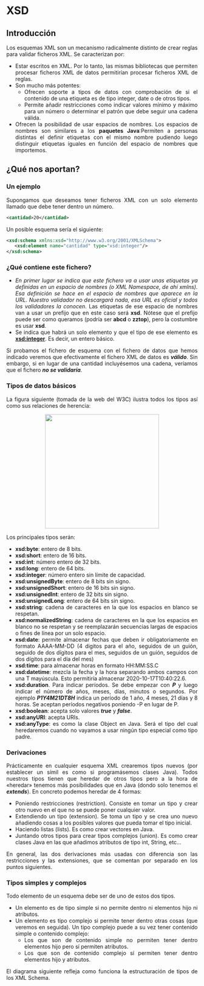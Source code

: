 <div align="justify">

# XSD

## Introducción

  Los esquemas XML son un mecanismo radicalmente distinto de crear reglas para validar ficheros XML. Se caracterizan por:
  - Estar escritos en XML. Por lo tanto, las mismas bibliotecas que permiten procesar ficheros XML de datos permitirían procesar ficheros XML de reglas.
  - Son mucho más potentes:
     - Ofrecen soporte a tipos de datos con comprobación de si el contenido de una etiqueta es de tipo integer, date o de otros tipos.
     - Permite añadir restricciones como indicar valores mínimo y máximo para un número o determinar el patrón que debe seguir una cadena válida.
  - Ofrecen la posibilidad de usar espacios de nombres. Los espacios de nombres son similares a los __paquetes Java__:Permiten a personas distintas el definir etiquetas con el mismo nombre pudiendo luego distinguir etiquetas iguales en función del espacio de nombres que importemos.

## ¿Qué nos aportan?

### Un ejemplo

  Supongamos que deseamos tener ficheros XML con un solo elemento llamado <cantidad> que debe tener dentro un número.

  ```xml
  <cantidad>20</cantidad>
  ```

  Un posible esquema sería el siguiente:

  ```xml
  <xsd:schema xmlns:xsd="http://www.w3.org/2001/XMLSchema">
     <xsd:element name="cantidad" type="xsd:integer"/>
  </xsd:schema>

```

### ¿Qué contiene este fichero?

  - _En primer lugar se indica que este fichero va a usar unas etiquetas ya definidas en un espacio de nombres (o XML Namespace, de ahí xmlns). Esa definición se hace en el espacio de nombres que aparece en la URL. Nuestro validador no descargará nada, esa URL es oficial y todos los validadores la conocen_. Las etiquetas de ese espacio de nombres van a usar un prefijo que en este caso será __xsd__. Nótese que el prefijo puede ser como queramos (podría ser __abcd__ o __zztop__), pero la costumbre es usar __xsd__.
  - Se indica que habrá un solo elemento y que el tipo de ese elemento es __<xsd:integer>__. Es decir, un entero básico.


  Si probamos el fichero de esquema con el fichero de datos que hemos indicado veremos que efectivamente el fichero XML de datos es ___válido___. Sin embargo, si en lugar de una cantidad incluyésemos una cadena, veríamos que el fichero ___no se validaría___.


### Tipos de datos básicos

  La figura siguiente (tomada de la web del W3C) ilustra todos los tipos así como sus relaciones de herencia:

<div align="center">
  <img width="300px" src="https://www.w3.org/TR/xmlschema-2/type-hierarchy.gif">
</div>

  Los principales tipos serán:
  - __xsd:byte__: entero de 8 bits.
  - __xsd:short__: entero de 16 bits.
  - __xsd:int__: número entero de 32 bits.
  - __xsd:long__: entero de 64 bits.
  - __xsd:integer__: número entero sin límite de capacidad.
  - __xsd:unsignedByte__: entero de 8 bits sin signo.
  - __xsd:unsignedShort__: entero de 16 bits sin signo.
  - __xsd:unsignedInt__: entero de 32 bits sin signo.
  - __xsd:unsignedLong__: entero de 64 bits sin signo.
  - __xsd:string__: cadena de caracteres en la que los espacios en blanco se respetan.
  - __xsd:normalizedString__: cadena de caracteres en la que los espacios en blanco no se respetan y se reemplazarán secuencias largas de espacios o fines de línea por un solo espacio.
  - __xsd:date__: permite almacenar fechas que deben ir obligatoriamente en formato AAAA-MM-DD (4 digitos para el año, seguidos de un guión, seguido de dos dígitos para el mes, seguidos de un guión, seguidos de dos dígitos para el día del mes)
  - __xsd:time__: para almacenar horas en formato HH:MM:SS.C
  - __xsd:datetime__: mezcla la fecha y la hora separando ambos campos con una T mayúscula. Esto permitiría almacenar 2020-10-17T10:40:22.6.
  - __xsd:duration__. Para indicar períodos. Se debe empezar con ___P___ y luego indicar el número de años, meses, días, minutos o segundos. Por ejemplo ___P1Y4M21DT8H___ indica un período de 1 año, 4 meses, 21 días y 8 horas. Se aceptan períodos negativos poniendo -P en lugar de P.
  - __xsd:boolean__: acepta solo valores ___true___ y ___false___.
  - __xsd:anyURI__: acepta URIs.
  - __xsd:anyType__: es como la clase Object en Java. Será el tipo del cual heredaremos cuando no vayamos a usar ningún tipo especial como tipo padre.

### Derivaciones

  Prácticamente en cualquier esquema XML crearemos tipos nuevos (por establecer un símil es como si programásemos clases Java). Todos nuestros tipos tienen que heredar de otros tipos pero a la hora de «heredar» tenemos más posibilidades que en Java (dondo solo tenemos el ___extends___). En concreto podemos heredar de 4 formas:
  - Poniendo restricciones (restriction). Consiste en tomar un tipo y crear otro nuevo en el que no se puede poner cualquier valor.
  - Extendiendo un tipo (extension). Se toma un tipo y se crea uno nuevo añadiendo cosas a los posibles valores que pueda tomar el tipo inicial.
  - Haciendo listas (lists). Es como crear vectores en Java.
  - Juntando otros tipos para crear tipos complejos (union). Es como crear clases Java en las que añadimos atributos de tipo int, String, etc…

  En general, las dos derivaciones más usadas con diferencia son las restricciones y las extensiones, que se comentan por separado en los puntos siguientes.

### Tipos simples y complejos

  Todo elemento de un esquema debe ser de uno de estos dos tipos.
  - Un elemento es de tipo simple si no permite dentro ni elementos hijo ni atributos.
  - Un elemento es tipo complejo si permite tener dentro otras cosas (que veremos en seguida). Un tipo complejo puede a su vez tener contenido simple o contenido complejo:
    - Los que son de contenido simple no permiten tener dentro elementos hijo pero sí permiten atributos.
    - Los que son de contenido complejo sí permiten tener dentro elementos hijo y atributos.

El diagrama siguiente refleja como funciona la estructuración de tipos de los XML Schema.



</div>
